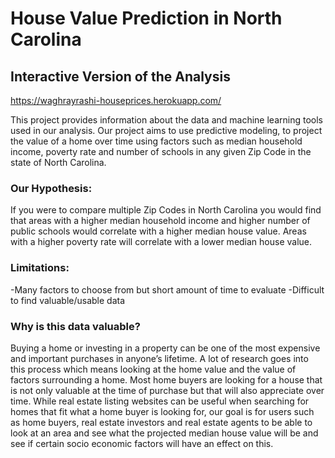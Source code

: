 # House Value Prediction in North Carolina

## Interactive Version of the Analysis
https://waghrayrashi-houseprices.herokuapp.com/

This project provides information about the data and machine learning tools used in our analysis. 
Our project aims to use predictive modeling, to project the value of a home over time using factors such as median household income, poverty rate and number of schools in any given Zip Code in the state of North Carolina.

### Our Hypothesis:
If you were to compare multiple Zip Codes in North Carolina you would find that areas with a higher median household income and higher number of public schools would correlate with a higher median house value. Areas with a higher poverty rate will correlate with a lower median house value.

### Limitations:
-Many factors to choose from but short amount of time to evaluate
-Difficult to find valuable/usable data

### Why is this data valuable?
Buying a home or investing in a property can be one of the most expensive and important purchases in anyone’s lifetime.
A lot of research goes into this process which means looking at the home value and the value of factors surrounding a home. 
Most home buyers are looking for a house that is not only valuable at the time of purchase but that will also appreciate over time. While real estate listing websites can be useful when searching for homes that fit what a home buyer is looking for, our goal is for users such as home buyers, real estate investors and real estate agents to be able to look at an area and see what the projected median house value will be and see if certain socio economic factors will have an effect on this.
